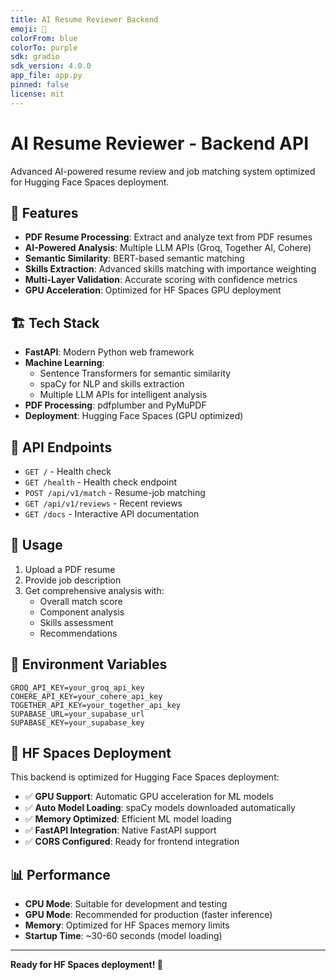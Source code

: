 ```yaml
---
title: AI Resume Reviewer Backend
emoji: 🤖
colorFrom: blue
colorTo: purple
sdk: gradio
sdk_version: 4.0.0
app_file: app.py
pinned: false
license: mit
---
```


# AI Resume Reviewer - Backend API

Advanced AI-powered resume review and job matching system optimized for Hugging Face Spaces deployment.

## 🚀 Features

- **PDF Resume Processing**: Extract and analyze text from PDF resumes
- **AI-Powered Analysis**: Multiple LLM APIs (Groq, Together AI, Cohere)
- **Semantic Similarity**: BERT-based semantic matching
- **Skills Extraction**: Advanced skills matching with importance weighting
- **Multi-Layer Validation**: Accurate scoring with confidence metrics
- **GPU Acceleration**: Optimized for HF Spaces GPU deployment

## 🏗️ Tech Stack

- **FastAPI**: Modern Python web framework
- **Machine Learning**: 
  - Sentence Transformers for semantic similarity
  - spaCy for NLP and skills extraction
  - Multiple LLM APIs for intelligent analysis
- **PDF Processing**: pdfplumber and PyMuPDF
- **Deployment**: Hugging Face Spaces (GPU optimized)

## 🔧 API Endpoints

- `GET /` - Health check
- `GET /health` - Health check endpoint
- `POST /api/v1/match` - Resume-job matching
- `GET /api/v1/reviews` - Recent reviews
- `GET /docs` - Interactive API documentation

## 📝 Usage

1. Upload a PDF resume
2. Provide job description
3. Get comprehensive analysis with:
   - Overall match score
   - Component analysis
   - Skills assessment
   - Recommendations

## 🔑 Environment Variables

```env
GROQ_API_KEY=your_groq_api_key
COHERE_API_KEY=your_cohere_api_key
TOGETHER_API_KEY=your_together_api_key
SUPABASE_URL=your_supabase_url
SUPABASE_KEY=your_supabase_key
```

## 🚀 HF Spaces Deployment

This backend is optimized for Hugging Face Spaces deployment:

- ✅ **GPU Support**: Automatic GPU acceleration for ML models
- ✅ **Auto Model Loading**: spaCy models downloaded automatically
- ✅ **Memory Optimized**: Efficient ML model loading
- ✅ **FastAPI Integration**: Native FastAPI support
- ✅ **CORS Configured**: Ready for frontend integration

## 📊 Performance

- **CPU Mode**: Suitable for development and testing
- **GPU Mode**: Recommended for production (faster inference)
- **Memory**: Optimized for HF Spaces memory limits
- **Startup Time**: ~30-60 seconds (model loading)

---

**Ready for HF Spaces deployment! 🚀** 
